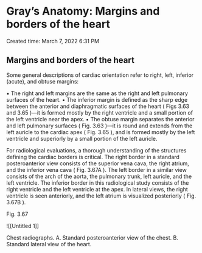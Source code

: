 # Gray’s Anatomy: Margins and borders of the heart

Created time: March 7, 2022 6:31 PM

## **Margins and borders** **of the heart**

Some general descriptions of cardiac orientation refer to right, left, inferior (acute), and obtuse margins:

▪ The right and left margins are the same as the right and left pulmonary surfaces of the heart.
▪ The inferior margin is defined as the sharp edge between the anterior and diaphragmatic surfaces of the heart ( Figs 3.63 and 3.65 )—it is formed mostly by the right ventricle and a small portion of the left ventricle near the apex.
▪ The obtuse margin separates the anterior and left pulmonary surfaces ( Fig. 3.63 )—it is round and extends from the left auricle to the cardiac apex ( Fig. 3.65 ), and is formed mostly by the left ventricle and superiorly by a small portion of the left auricle.

For radiological evaluations, a thorough understanding of the structures defining the cardiac borders is critical. The right border in a standard posteroanterior view consists of the superior vena cava, the right atrium, and the inferior vena cava ( Fig. 3.67A ). The left border in a similar view consists of the arch of the aorta, the pulmonary trunk, left auricle, and the left ventricle. The inferior border in this radiological study consists of the right ventricle and the left ventricle at the apex. In lateral views, the right ventricle is seen anteriorly, and the left atrium is visualized posteriorly ( Fig. 3.67B ).

Fig. 3.67

![[Untitled 1]]

Chest radiographs. A. Standard posteroanterior view of the chest. B. Standard lateral view of the heart.